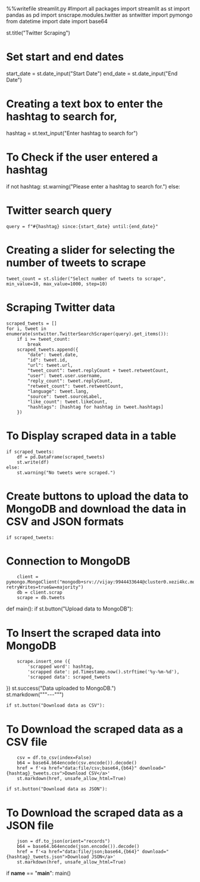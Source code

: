 %%writefile streamlit.py
#Import all packages
import streamlit as st
import pandas as pd
import snscrape.modules.twitter as sntwitter
import pymongo
from datetime import date
import base64

st.title("Twitter Scraping")
# Set start and end dates
start_date = st.date_input("Start Date")
end_date = st.date_input("End Date")
# Creating a text box to enter the hashtag to search for,
hashtag = st.text_input("Enter hashtag to search for")

# To Check if the user entered a hashtag
if not hashtag:
    st.warning("Please enter a hashtag to search for.")
else:
# Twitter search query
    query = f"#{hashtag} since:{start_date} until:{end_date}"

# Creating a slider for selecting the number of tweets to scrape
    tweet_count = st.slider("Select number of tweets to scrape", min_value=10, max_value=1000, step=10)

# Scraping Twitter data
    scraped_tweets = []
    for i, tweet in enumerate(sntwitter.TwitterSearchScraper(query).get_items()):
        if i >= tweet_count:
            break
        scraped_tweets.append({
            "date": tweet.date,
            "id": tweet.id,
            "url": tweet.url,
            "tweet_count": tweet.replyCount + tweet.retweetCount,
            "user": tweet.user.username,
            "reply_count": tweet.replyCount,
            "retweet_count": tweet.retweetCount,
            "language": tweet.lang,
            "source": tweet.sourceLabel,
            "like_count": tweet.likeCount,
            "hashtags": [hashtag for hashtag in tweet.hashtags]
        })

# To Display scraped data in a table
    if scraped_tweets:
        df = pd.DataFrame(scraped_tweets)
        st.write(df)
    else:
        st.warning("No tweets were scraped.")

# Create buttons to upload the data to MongoDB and download the data in CSV and JSON formats
    if scraped_tweets:
# Connection to MongoDB
        client = pymongo.MongoClient("mongodb+srv://vijay:9944433644@cluster0.xezi4kc.mongodb.net/?retryWrites=true&w=majority")
        db = client.scrap
        scrape = db.tweets
def main():
    if st.button("Upload data to MongoDB"):
# To Insert the scraped data into MongoDB
        scrape.insert_one ({
            'scrapped word': hashtag,
            'scrapped date': pd.Timestamp.now().strftime('%y-%m-%d'),
            'scrapped data': scraped_tweets
})
        st.success("Data uploaded to MongoDB.")   
        st.markdown("""---""")
        
    if st.button("Download data as CSV"):
# To Download the scraped data as a CSV file
        csv = df.to_csv(index=False)
        b64 = base64.b64encode(csv.encode()).decode()
        href = f'<a href="data:file/csv;base64,{b64}" download="{hashtag}_tweets.csv">Download CSV</a>'
        st.markdown(href, unsafe_allow_html=True)
        
    if st.button("Download data as JSON"):
# To Download the scraped data as a JSON file
        json = df.to_json(orient="records")
        b64 = base64.b64encode(json.encode()).decode()
        href = f'<a href="data:file/json;base64,{b64}" download="{hashtag}_tweets.json">Download JSON</a>'
        st.markdown(href, unsafe_allow_html=True)
            
if __name__ == "__main__":
    main()
